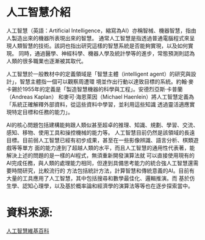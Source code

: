  # 人工智慧介紹

人工智慧（英語：Artificial Intelligence，縮寫為AI）亦稱智械、機器智慧，指由人製造出來的機器所表現出來的智慧。
通常人工智慧是指透過普通電腦程式來呈現人類智慧的技術。該詞也指出研究這樣的智慧系統是否能夠實現，以及如何實現。
同時，通過醫學、神經科學、機器人學及統計學等的進步，常態預測則認為人類的很多職業也逐漸被其取代。

人工智慧於一般教材中的定義領域是「智慧主體（intelligent agent）的研究與設計」，智慧主體指一個可以觀察周遭環
境並作出行動以達致目標的系統。約翰·麥卡錫於1955年的定義是「製造智慧機器的科學與工程」。安德烈亞斯·卡普蘭（Andreas Kaplan）
和麥可·海恩萊因（Michael Haenlein）將人工智慧定義為「系統正確解釋外部資料，從這些資料中學習，並利用這些知識
透過靈活適應實現特定目標和任務的能力」。

AI的核心問題包括建構能夠跟人類似甚至超卓的推理、知識、規劃、學習、交流、感知、移物、使用工具和操控機械的能力等。
人工智慧目前仍然是該領域的長遠目標。目前弱人工智慧已經有初步成果，甚至在一些影像辨識、語言分析、棋類遊戲等等單方
面的能力達到了超越人類的水平，而且人工智慧的通用性代表著，能解決上述的問題的是一樣的AI程式，無須重新開發演算法就
可以直接使用現有的AI完成任務，與人類的處理能力相同，但達到具備思考能力的統合強人工智慧還需要時間研究，比較流行的
方法包括統計方法，計算智慧和傳統意義的AI。目前有大量的工具應用了人工智慧，其中包括搜尋和數學最佳化、邏輯推演。而
基於仿生學、認知心理學，以及基於概率論和經濟學的演算法等等也在逐步探索當中。



# 資料來源:
[人工智慧維基百科](https://zh.wikipedia.org/wiki/%E7%88%AC%E5%B1%B1%E7%AE%97%E6%B3%95)
